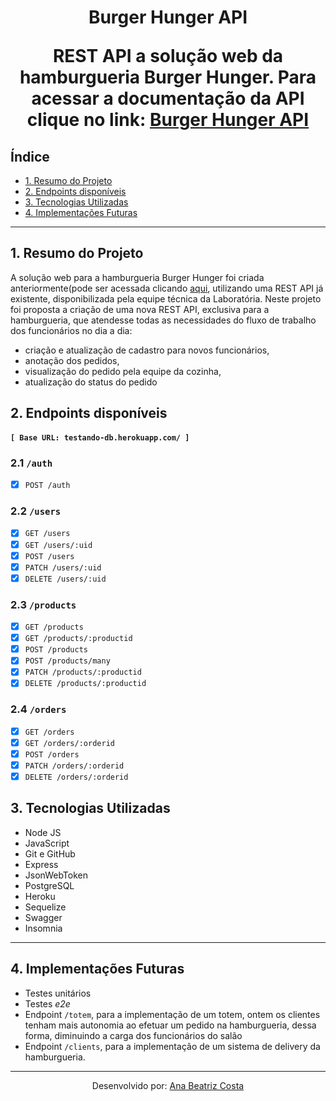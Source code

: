 <h1 align="center">Burger Hunger API</p>

REST API  a solução web da hamburgueria Burger Hunger.
Para acessar a documentação da API clique no link: [Burger Hunger API](https://testando-db.herokuapp.com/doc/)

## Índice

- [1. Resumo do Projeto](#1-resumo-do-projeto)
- [2. Endpoints disponíveis](#2-endpoints-disponiveis)
- [3. Tecnologias Utilizadas](#3-tecnologias-utilizadas)
- [4. Implementações Futuras](#3-implementacoes-futuras)

---

## 1. Resumo do Projeto

A solução web para a hamburgueria Burger Hunger foi criada anteriormente(pode ser acessada clicando [aqui](https://burgerhunger.vercel.app/), utilizando uma REST API já existente, disponibilizada pela equipe técnica da Laboratória.
Neste projeto foi proposta a criação de uma nova REST API, exclusiva para a hamburgueria, que atendesse todas as necessidades do fluxo de trabalho dos funcionários no dia a dia:
 - criação e atualização de cadastro para novos funcionários,
 - anotação dos pedidos,
 - visualização do pedido pela equipe da cozinha,
 - atualização do status do pedido

## 2. Endpoints disponíveis
#### `[ Base URL: testando-db.herokuapp.com/ ]`

### 2.1 `/auth`

* [x] `POST /auth`

### 2.2 `/users`

* [x] `GET /users`
* [x] `GET /users/:uid`
* [x] `POST /users`
* [x] `PATCH /users/:uid`
* [x] `DELETE /users/:uid`

### 2.3 `/products`

* [x] `GET /products`
* [x] `GET /products/:productid`
* [x] `POST /products`
* [x] `POST /products/many`
* [x] `PATCH /products/:productid`
* [x] `DELETE /products/:productid`

### 2.4 `/orders`

* [x] `GET /orders`
* [x] `GET /orders/:orderid`
* [x] `POST /orders`
* [x] `PATCH /orders/:orderid`
* [x] `DELETE /orders/:orderid`

## 3. Tecnologias Utilizadas

 - Node JS
 - JavaScript
 - Git e GitHub
 - Express
 - JsonWebToken
 - PostgreSQL
 - Heroku
 - Sequelize
 - Swagger
 - Insomnia

---
## 4. Implementações Futuras

-   Testes unitários
-   Testes  _e2e_
-  Endpoint `/totem`, para a implementação de um totem, ontem os clientes tenham mais autonomia ao efetuar um pedido na hamburgueria, dessa forma, diminuindo a carga dos funcionários do salão
- Endpoint `/clients`, para a implementação de um sistema de delivery da hamburgueria.
---
<p align="center">
Desenvolvido por: <a href="https://github.com/biacostadev">Ana Beatriz Costa</a> 
<p/>
